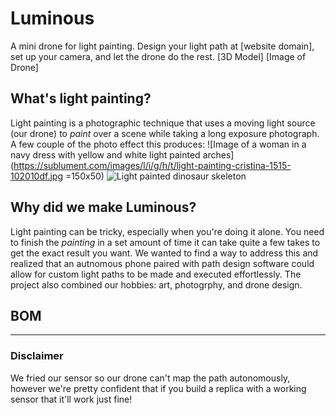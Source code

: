 # Luminous 
A mini drone for light painting. Design your light path at [website domain], set up your camera, and let the drone do the rest. 
[3D Model] [Image of Drone]

## What's light painting? 
Light painting is a photographic technique that uses a moving light source (our drone) to *paint* over a scene while taking a long exposure photograph. A few couple of the photo effect this produces:
![Image of a woman in a navy dress with yellow and white light painted arches](https://sublument.com/images/l/i/g/h/t/light-painting-cristina-1515-102010df.jpg =150x50)
![Light painted dinosaur skeleton](https://64.media.tumblr.com/b159b70de17b5e26f704a4883638f06e/tumblr_inline_nqem1ixdLq1ss29o0_1280.jpg)

## Why did we make Luminous?
Light painting can be tricky, especially when you're doing it alone. You need to finish the *painting* in a set amount of time it can take quite a few takes to get the exact result you want. We wanted to find a way to address this and realized that an autnomous phone paired with path design software could allow for custom light paths to be made and executed effortlessly.
The project also combined our hobbies: art, photogrphy, and drone design. 

## BOM 
---
### Disclaimer 
We fried our sensor so our drone can't map the path autonomously, however we're pretty confident that if you build a replica with a working sensor that it'll work just fine!

